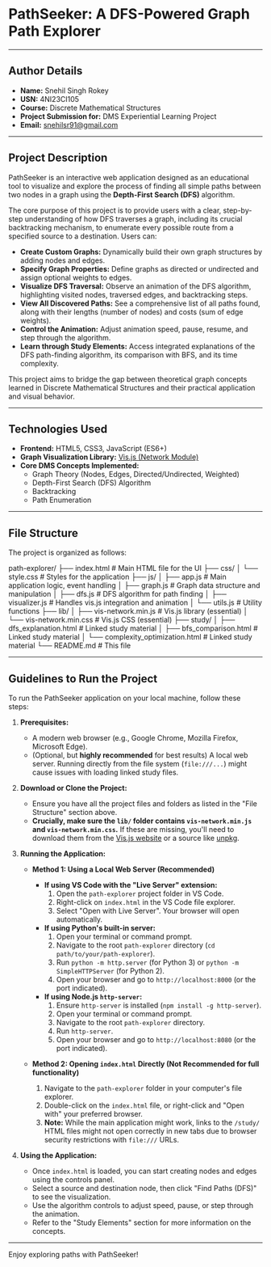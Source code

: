 # PathSeeker: A DFS-Powered Graph Path Explorer

---

## Author Details

*   **Name:** Snehil Singh Rokey
*   **USN:** 4NI23CI105
*   **Course:** Discrete Mathematical Structures
*   **Project Submission for:** DMS Experiential Learning Project
*   **Email:** snehilsr91@gmail.com

---

## Project Description

PathSeeker is an interactive web application designed as an educational tool to visualize and explore the process of finding all simple paths between two nodes in a graph using the **Depth-First Search (DFS)** algorithm.

The core purpose of this project is to provide users with a clear, step-by-step understanding of how DFS traverses a graph, including its crucial backtracking mechanism, to enumerate every possible route from a specified source to a destination. Users can:

*   **Create Custom Graphs:** Dynamically build their own graph structures by adding nodes and edges.
*   **Specify Graph Properties:** Define graphs as directed or undirected and assign optional weights to edges.
*   **Visualize DFS Traversal:** Observe an animation of the DFS algorithm, highlighting visited nodes, traversed edges, and backtracking steps.
*   **View All Discovered Paths:** See a comprehensive list of all paths found, along with their lengths (number of nodes) and costs (sum of edge weights).
*   **Control the Animation:** Adjust animation speed, pause, resume, and step through the algorithm.
*   **Learn through Study Elements:** Access integrated explanations of the DFS path-finding algorithm, its comparison with BFS, and its time complexity.

This project aims to bridge the gap between theoretical graph concepts learned in Discrete Mathematical Structures and their practical application and visual behavior.

---

## Technologies Used

*   **Frontend:** HTML5, CSS3, JavaScript (ES6+)
*   **Graph Visualization Library:** [Vis.js (Network Module)](https://visjs.org/)
*   **Core DMS Concepts Implemented:**
    *   Graph Theory (Nodes, Edges, Directed/Undirected, Weighted)
    *   Depth-First Search (DFS) Algorithm
    *   Backtracking
    *   Path Enumeration

---

## File Structure

The project is organized as follows:

path-explorer/
├── index.html # Main HTML file for the UI
├── css/
│ └── style.css # Styles for the application
├── js/
│ ├── app.js # Main application logic, event handling
│ ├── graph.js # Graph data structure and manipulation
│ ├── dfs.js # DFS algorithm for path finding
│ ├── visualizer.js # Handles vis.js integration and animation
│ └── utils.js # Utility functions
├── lib/
│ ├── vis-network.min.js # Vis.js library (essential)
│ └── vis-network.min.css # Vis.js CSS (essential)
├── study/
│ ├── dfs_explanation.html # Linked study material
│ ├── bfs_comparison.html # Linked study material
│ └── complexity_optimization.html # Linked study material
└── README.md # This file




---

## Guidelines to Run the Project

To run the PathSeeker application on your local machine, follow these steps:

1.  **Prerequisites:**
    *   A modern web browser (e.g., Google Chrome, Mozilla Firefox, Microsoft Edge).
    *   (Optional, but **highly recommended** for best results) A local web server. Running directly from the file system (`file:///...`) might cause issues with loading linked study files.

2.  **Download or Clone the Project:**
    *   Ensure you have all the project files and folders as listed in the "File Structure" section above.
    *   **Crucially, make sure the `lib/` folder contains `vis-network.min.js` and `vis-network.min.css`.** If these are missing, you'll need to download them from the [Vis.js website](https://visjs.org/docs/network/) or a source like [unpkg](https://unpkg.com/vis-network/).

3.  **Running the Application:**

    *   **Method 1: Using a Local Web Server (Recommended)**
        *   **If using VS Code with the "Live Server" extension:**
            1.  Open the `path-explorer` project folder in VS Code.
            2.  Right-click on `index.html` in the VS Code file explorer.
            3.  Select "Open with Live Server". Your browser will open automatically.
        *   **If using Python's built-in server:**
            1.  Open your terminal or command prompt.
            2.  Navigate to the root `path-explorer` directory (`cd path/to/your/path-explorer`).
            3.  Run `python -m http.server` (for Python 3) or `python -m SimpleHTTPServer` (for Python 2).
            4.  Open your browser and go to `http://localhost:8000` (or the port indicated).
        *   **If using Node.js `http-server`:**
            1.  Ensure `http-server` is installed (`npm install -g http-server`).
            2.  Open your terminal or command prompt.
            3.  Navigate to the root `path-explorer` directory.
            4.  Run `http-server`.
            5.  Open your browser and go to `http://localhost:8080` (or the port indicated).

    *   **Method 2: Opening `index.html` Directly (Not Recommended for full functionality)**
        1.  Navigate to the `path-explorer` folder in your computer's file explorer.
        2.  Double-click on the `index.html` file, or right-click and "Open with" your preferred browser.
        3.  **Note:** While the main application might work, links to the `/study/` HTML files might not open correctly in new tabs due to browser security restrictions with `file:///` URLs.

4.  **Using the Application:**
    *   Once `index.html` is loaded, you can start creating nodes and edges using the controls panel.
    *   Select a source and destination node, then click "Find Paths (DFS)" to see the visualization.
    *   Use the algorithm controls to adjust speed, pause, or step through the animation.
    *   Refer to the "Study Elements" section for more information on the concepts.

---

Enjoy exploring paths with PathSeeker!
